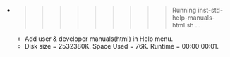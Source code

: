 * >>>>>>>>> Running inst-std-help-manuals-html.sh ...
  * Add user & developer manuals(html) in Help menu.
  * Disk size = 2532380K. Space Used = 76K. Runtime = 00:00:00:01.
